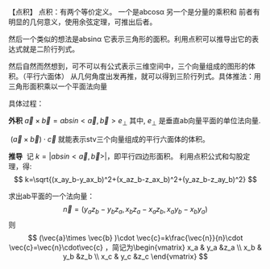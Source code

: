 【点积】
点积：有两个等价定义。
一个是abcosα 另一个是分量的乘积和
前者有明显的几何意义，使用余弦定理，可推出后者。

然后一个类似的想法是absinα 它表示三角形的面积。利用点积可以推导出它的表达式就是二阶行列式。

然后自然而然想到，可不可以有公式表示三维空间中，三个向量组成的图形的体积。（平行六面体）
从几何角度出发再推，就可以得到三阶行列式。具体推法：用三角形面积乘以一个平面法向量

具体过程：


**外积**
$\vec{a}\times \vec{b}=absin<\vec{a},\vec{b}>e_\perp$
其中, $e_\perp$ 是垂直ab向量平面的单位法向量.

​
$(\vec{a}\times \vec{b} )\cdot \vec{c}$ 就能表示stv三个向量组成的平行六面体的体积。

​**推导**
​
记 $k=|absin<\vec{a},\vec{b}>|$，即平行四边形面积。
利用点积公式和勾股定理，得:
$$
k=\sqrt{(x_ay_b-y_ax_b)^2+(x_az_b-z_ax_b)^2+(y_az_b-z_ay_b)^2}
$$

求出ab平面的一个法向量：
$$
\vec{n}=(y_az_b-y_bz_a,x_bz_a-x_az_b,x_ay_b-x_by_a)
​$$
则
$$
(\vec{a}\times \vec{b} )\cdot \vec{c}=k\frac{\vec{n}}{n}\cdot \vec{c}=\vec{n}\cdot\vec{c}
，简记为\begin{vmatrix}
 x_a & y_a &z_a \\
  x_b & y_b &z_b \\
   x_c & y_c &z_c 
   \end{vmatrix}
$$